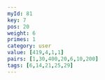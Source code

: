 ```yaml
---
myId: 81
key: 7
pos: 20
weight: 6
primes: 1
category: user
value: [419,4,1,1]
pairs: [1,30,400,20,6,10,200]
tags: [6,14,21,25,29]
---
```

